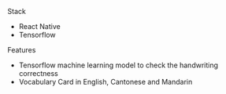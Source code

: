 Stack
- React Native
- Tensorflow

Features
- Tensorflow machine learning model to check the handwriting correctness
- Vocabulary Card in English, Cantonese and Mandarin


<div style="display: inline-block">
  
<!--   <img src="https://mksix2020.s3.us-east-2.amazonaws.com/github/IMG_0552.PNG" style="width: 40%;height: 40%;object-fit: contain;">

  <img src="https://mksix2020.s3.us-east-2.amazonaws.com/github/IMG_0555.JPG" style="width: 40%;height: 40%;object-fit: contain;">
  
  <img src="https://mksix2020.s3.us-east-2.amazonaws.com/github/IMG_0551.PNG" style="width: 40%;height: 40%;object-fit: contain;">

  <img src="https://mksix2020.s3.us-east-2.amazonaws.com/github/IMG_0548.PNG" style="width: 40%;height: 40%;object-fit: contain;">

  <img src="https://mksix2020.s3.us-east-2.amazonaws.com/github/IMG_0549.PNG" style="width: 40%;height: 40%;object-fit: contain;">

  <img src="https://mksix2020.s3.us-east-2.amazonaws.com/github/IMG_0550.PNG" style="width: 40%;height: 40%;object-fit: contain;">
 -->
  
</div>
